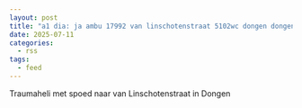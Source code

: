 ```yaml
---
layout: post
title: "a1 dia: ja ambu 17992 van linschotenstraat 5102wc dongen dongen bon 103054"
date: 2025-07-11
categories: 
  - rss
tags: 
  - feed
---
```


Traumaheli met spoed naar van Linschotenstraat in Dongen
